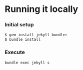 # Running it locally

### Initial setup
```bash
$ gem install jekyll bundler
$ bundle install
```

### Execute
```bash
bundle exec jekyll s
```